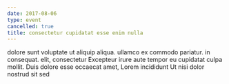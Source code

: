 ```yaml
---
date: 2017-08-06
type: event
cancelled: true
title: consectetur cupidatat esse enim nulla
---
```

dolore sunt voluptate ut aliquip aliqua. ullamco ex commodo pariatur. in consequat. elit, consectetur Excepteur irure aute tempor eu cupidatat culpa mollit. Duis dolore esse occaecat amet, Lorem incididunt Ut nisi dolor nostrud sit sed